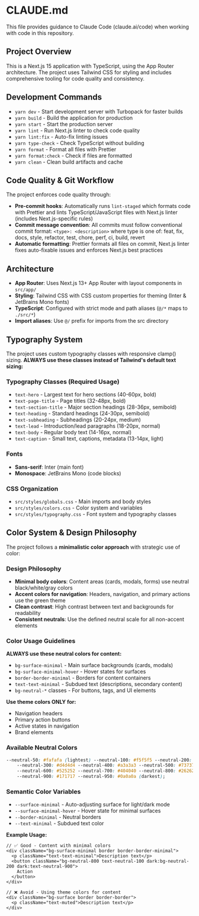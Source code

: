 # CLAUDE.md

This file provides guidance to Claude Code (claude.ai/code) when working with code in this repository.

## Project Overview

This is a Next.js 15 application with TypeScript, using the App Router architecture. The project uses Tailwind CSS for styling and includes comprehensive tooling for code quality and consistency.

## Development Commands

- `yarn dev` - Start development server with Turbopack for faster builds
- `yarn build` - Build the application for production
- `yarn start` - Start the production server
- `yarn lint` - Run Next.js linter to check code quality
- `yarn lint:fix` - Auto-fix linting issues
- `yarn type-check` - Check TypeScript without building
- `yarn format` - Format all files with Prettier
- `yarn format:check` - Check if files are formatted
- `yarn clean` - Clean build artifacts and cache

## Code Quality & Git Workflow

The project enforces code quality through:

- **Pre-commit hooks**: Automatically runs `lint-staged` which formats code with Prettier and lints TypeScript/JavaScript files with Next.js linter (includes Next.js-specific rules)
- **Commit message convention**: All commits must follow conventional commit format: `<type>: <description>` where type is one of: feat, fix, docs, style, refactor, test, chore, perf, ci, build, revert
- **Automatic formatting**: Prettier formats all files on commit, Next.js linter fixes auto-fixable issues and enforces Next.js best practices

## Architecture

- **App Router**: Uses Next.js 13+ App Router with layout components in `src/app/`
- **Styling**: Tailwind CSS with CSS custom properties for theming (Inter & JetBrains Mono fonts)
- **TypeScript**: Configured with strict mode and path aliases (`@/*` maps to `./src/*`)
- **Import aliases**: Use `@/` prefix for imports from the src directory

## Typography System

The project uses custom typography classes with responsive clamp() sizing. **ALWAYS use these classes instead of Tailwind's default text sizing:**

### Typography Classes (Required Usage)

- `text-hero` - Largest text for hero sections (40-60px, bold)
- `text-page-title` - Page titles (32-48px, bold)
- `text-section-title` - Major section headings (28-36px, semibold)
- `text-heading` - Standard headings (24-30px, semibold)
- `text-subheading` - Subheadings (20-24px, medium)
- `text-lead` - Introduction/lead paragraphs (18-20px, normal)
- `text-body` - Regular body text (14-16px, normal)
- `text-caption` - Small text, captions, metadata (13-14px, light)

### Fonts

- **Sans-serif**: Inter (main font)
- **Monospace**: JetBrains Mono (code blocks)

### CSS Organization

- `src/styles/globals.css` - Main imports and body styles
- `src/styles/colors.css` - Color system and variables
- `src/styles/typography.css` - Font system and typography classes

## Color System & Design Philosophy

The project follows a **minimalistic color approach** with strategic use of color:

### Design Philosophy

- **Minimal body colors**: Content areas (cards, modals, forms) use neutral black/white/gray colors
- **Accent colors for navigation**: Headers, navigation, and primary actions use the green theme
- **Clean contrast**: High contrast between text and backgrounds for readability
- **Consistent neutrals**: Use the defined neutral scale for all non-accent elements

### Color Usage Guidelines

**ALWAYS use these neutral colors for content:**

- `bg-surface-minimal` - Main surface backgrounds (cards, modals)
- `bg-surface-minimal-hover` - Hover states for surfaces
- `border-border-minimal` - Borders for content containers
- `text-text-minimal` - Subdued text (descriptions, secondary content)
- `bg-neutral-*` classes - For buttons, tags, and UI elements

**Use theme colors ONLY for:**

- Navigation headers
- Primary action buttons
- Active states in navigation
- Brand elements

### Available Neutral Colors

```css
--neutral-50: #fafafa (lightest) --neutral-100: #f5f5f5 --neutral-200: #e5e5e5
    --neutral-300: #d4d4d4 --neutral-400: #a3a3a3 --neutral-500: #737373
    --neutral-600: #525252 --neutral-700: #404040 --neutral-800: #262626
    --neutral-900: #171717 --neutral-950: #0a0a0a (darkest);
```

### Semantic Color Variables

- `--surface-minimal` - Auto-adjusting surface for light/dark mode
- `--surface-minimal-hover` - Hover state for minimal surfaces
- `--border-minimal` - Neutral borders
- `--text-minimal` - Subdued text color

**Example Usage:**

```tsx
// ✅ Good - Content with minimal colors
<div className="bg-surface-minimal border border-border-minimal">
  <p className="text-text-minimal">Description text</p>
  <button className="bg-neutral-800 text-neutral-100 dark:bg-neutral-200 dark:text-neutral-900">
    Action
  </button>
</div>

// ❌ Avoid - Using theme colors for content
<div className="bg-surface border border-border">
  <p className="text-muted">Description text</p>
</div>
```
